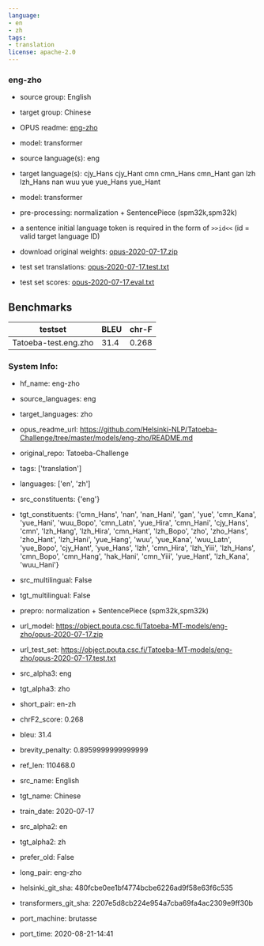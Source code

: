 ```yaml
---
language:
- en
- zh
tags:
- translation
license: apache-2.0
---
```


### eng-zho

* source group: English 
* target group: Chinese 
*  OPUS readme: [eng-zho](https://github.com/Helsinki-NLP/Tatoeba-Challenge/tree/master/models/eng-zho/README.md)

*  model: transformer
* source language(s): eng
* target language(s): cjy_Hans cjy_Hant cmn cmn_Hans cmn_Hant gan lzh lzh_Hans nan wuu yue yue_Hans yue_Hant
* model: transformer
* pre-processing: normalization + SentencePiece (spm32k,spm32k)
* a sentence initial language token is required in the form of `>>id<<` (id = valid target language ID)
* download original weights: [opus-2020-07-17.zip](https://object.pouta.csc.fi/Tatoeba-MT-models/eng-zho/opus-2020-07-17.zip)
* test set translations: [opus-2020-07-17.test.txt](https://object.pouta.csc.fi/Tatoeba-MT-models/eng-zho/opus-2020-07-17.test.txt)
* test set scores: [opus-2020-07-17.eval.txt](https://object.pouta.csc.fi/Tatoeba-MT-models/eng-zho/opus-2020-07-17.eval.txt)

## Benchmarks

| testset               | BLEU  | chr-F |
|-----------------------|-------|-------|
| Tatoeba-test.eng.zho 	| 31.4 	| 0.268 |


### System Info: 
- hf_name: eng-zho

- source_languages: eng

- target_languages: zho

- opus_readme_url: https://github.com/Helsinki-NLP/Tatoeba-Challenge/tree/master/models/eng-zho/README.md

- original_repo: Tatoeba-Challenge

- tags: ['translation']

- languages: ['en', 'zh']

- src_constituents: {'eng'}

- tgt_constituents: {'cmn_Hans', 'nan', 'nan_Hani', 'gan', 'yue', 'cmn_Kana', 'yue_Hani', 'wuu_Bopo', 'cmn_Latn', 'yue_Hira', 'cmn_Hani', 'cjy_Hans', 'cmn', 'lzh_Hang', 'lzh_Hira', 'cmn_Hant', 'lzh_Bopo', 'zho', 'zho_Hans', 'zho_Hant', 'lzh_Hani', 'yue_Hang', 'wuu', 'yue_Kana', 'wuu_Latn', 'yue_Bopo', 'cjy_Hant', 'yue_Hans', 'lzh', 'cmn_Hira', 'lzh_Yiii', 'lzh_Hans', 'cmn_Bopo', 'cmn_Hang', 'hak_Hani', 'cmn_Yiii', 'yue_Hant', 'lzh_Kana', 'wuu_Hani'}

- src_multilingual: False

- tgt_multilingual: False

- prepro:  normalization + SentencePiece (spm32k,spm32k)

- url_model: https://object.pouta.csc.fi/Tatoeba-MT-models/eng-zho/opus-2020-07-17.zip

- url_test_set: https://object.pouta.csc.fi/Tatoeba-MT-models/eng-zho/opus-2020-07-17.test.txt

- src_alpha3: eng

- tgt_alpha3: zho

- short_pair: en-zh

- chrF2_score: 0.268

- bleu: 31.4

- brevity_penalty: 0.8959999999999999

- ref_len: 110468.0

- src_name: English

- tgt_name: Chinese

- train_date: 2020-07-17

- src_alpha2: en

- tgt_alpha2: zh

- prefer_old: False

- long_pair: eng-zho

- helsinki_git_sha: 480fcbe0ee1bf4774bcbe6226ad9f58e63f6c535

- transformers_git_sha: 2207e5d8cb224e954a7cba69fa4ac2309e9ff30b

- port_machine: brutasse

- port_time: 2020-08-21-14:41
